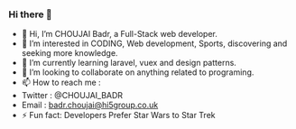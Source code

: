 ### Hi there 👋

- 👋 Hi, I’m CHOUJAI Badr, a Full-Stack web developer.
- 👀 I’m interested in CODING, Web development, Sports, discovering and seeking more knowledge.
- 🌱 I’m currently learning laravel, vuex and design patterns.
- 💞️ I’m looking to collaborate on anything related to programing.
- 📫 How to reach me : 
- Twitter : @CHOUJAI_BADR
- Email : badr.choujai@hi5group.co.uk
- ⚡ Fun fact: Developers Prefer Star Wars to Star Trek
<!---
if you are looking for hardwork and skill you are in the right place :).
--->




